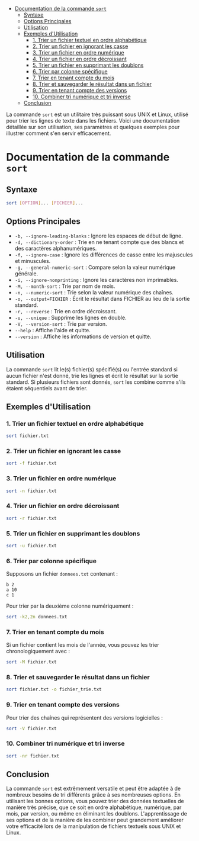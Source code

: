 - [Documentation de la commande `sort`](#documentation-de-la-commande-sort)
  - [Syntaxe](#syntaxe)
  - [Options Principales](#options-principales)
  - [Utilisation](#utilisation)
  - [Exemples d'Utilisation](#exemples-dutilisation)
    - [1. Trier un fichier textuel en ordre alphabétique](#1-trier-un-fichier-textuel-en-ordre-alphabétique)
    - [2. Trier un fichier en ignorant les casse](#2-trier-un-fichier-en-ignorant-les-casse)
    - [3. Trier un fichier en ordre numérique](#3-trier-un-fichier-en-ordre-numérique)
    - [4. Trier un fichier en ordre décroissant](#4-trier-un-fichier-en-ordre-décroissant)
    - [5. Trier un fichier en supprimant les doublons](#5-trier-un-fichier-en-supprimant-les-doublons)
    - [6. Trier par colonne spécifique](#6-trier-par-colonne-spécifique)
    - [7. Trier en tenant compte du mois](#7-trier-en-tenant-compte-du-mois)
    - [8. Trier et sauvegarder le résultat dans un fichier](#8-trier-et-sauvegarder-le-résultat-dans-un-fichier)
    - [9. Trier en tenant compte des versions](#9-trier-en-tenant-compte-des-versions)
    - [10. Combiner tri numérique et tri inverse](#10-combiner-tri-numérique-et-tri-inverse)
  - [Conclusion](#conclusion)


La commande `sort` est un utilitaire très puissant sous UNIX et Linux, utilisé pour trier les lignes de texte dans les fichiers. Voici une documentation détaillée sur son utilisation, ses paramètres et quelques exemples pour illustrer comment s'en servir efficacement.

# Documentation de la commande `sort`

## Syntaxe

```bash
sort [OPTION]... [FICHIER]...
```

## Options Principales

- `-b, --ignore-leading-blanks` : Ignore les espaces de début de ligne.
- `-d, --dictionary-order` : Trie en ne tenant compte que des blancs et des caractères alphanumériques.
- `-f, --ignore-case` : Ignore les différences de casse entre les majuscules et minuscules.
- `-g, --general-numeric-sort` : Compare selon la valeur numérique générale.
- `-i, --ignore-nonprinting` : Ignore les caractères non imprimables.
- `-M, --month-sort` : Trie par nom de mois.
- `-n, --numeric-sort` : Trie selon la valeur numérique des chaînes.
- `-o, --output=FICHIER` : Écrit le résultat dans FICHIER au lieu de la sortie standard.
- `-r, --reverse` : Trie en ordre décroissant.
- `-u, --unique` : Supprime les lignes en double.
- `-V, --version-sort` : Trie par version.
- `--help` : Affiche l'aide et quitte.
- `--version` : Affiche les informations de version et quitte.

## Utilisation

La commande `sort` lit le(s) fichier(s) spécifié(s) ou l'entrée standard si aucun fichier n'est donné, trie les lignes et écrit le résultat sur la sortie standard. Si plusieurs fichiers sont donnés, `sort` les combine comme s'ils étaient séquentiels avant de trier.

## Exemples d'Utilisation

### 1. Trier un fichier textuel en ordre alphabétique

```bash
sort fichier.txt
```

### 2. Trier un fichier en ignorant les casse

```bash
sort -f fichier.txt
```

### 3. Trier un fichier en ordre numérique

```bash
sort -n fichier.txt
```

### 4. Trier un fichier en ordre décroissant

```bash
sort -r fichier.txt
```

### 5. Trier un fichier en supprimant les doublons

```bash
sort -u fichier.txt
```

### 6. Trier par colonne spécifique

Supposons un fichier `donnees.txt` contenant :

```
b 2
a 10
c 1
```

Pour trier par la deuxième colonne numériquement :

```bash
sort -k2,2n donnees.txt
```

### 7. Trier en tenant compte du mois

Si un fichier contient les mois de l'année, vous pouvez les trier chronologiquement avec :

```bash
sort -M fichier.txt
```

### 8. Trier et sauvegarder le résultat dans un fichier

```bash
sort fichier.txt -o fichier_trie.txt
```

### 9. Trier en tenant compte des versions

Pour trier des chaînes qui représentent des versions logicielles :

```bash
sort -V fichier.txt
```

### 10. Combiner tri numérique et tri inverse

```bash
sort -nr fichier.txt
```

## Conclusion

La commande `sort` est extrêmement versatile et peut être adaptée à de nombreux besoins de tri différents grâce à ses nombreuses options. En utilisant les bonnes options, vous pouvez trier des données textuelles de manière très précise, que ce soit en ordre alphabétique, numérique, par mois, par version, ou même en éliminant les doublons. L'apprentissage de ses options et de la manière de les combiner peut grandement améliorer votre efficacité lors de la manipulation de fichiers textuels sous UNIX et Linux.